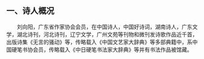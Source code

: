 ## 一、诗人概况

&emsp;&emsp;刘向阳，广东省作家协会会员，在中国诗人，中国好诗词，湖南诗人，广东文学，湖北诗刊，河北诗刊，辽宁文学，广州文苑等刊物和微刊发诗歌作品近千首，出版诗集《无言的骚动》等，传略载入《中国文艺家大辞典》等多部典籍中，系中国硬笔书协会员，传略载入《中日硬笔书法家大辞典》等并有书法作品被馆藏。